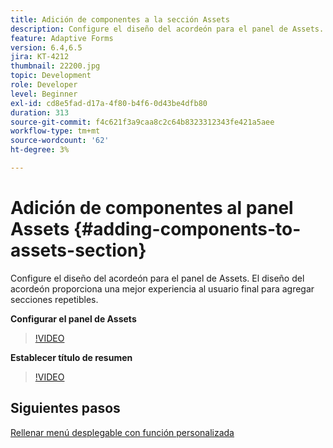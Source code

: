 ```yaml
---
title: Adición de componentes a la sección Assets
description: Configure el diseño del acordeón para el panel de Assets. El diseño del acordeón proporciona una mejor experiencia al usuario final para agregar secciones repetibles.
feature: Adaptive Forms
version: 6.4,6.5
jira: KT-4212
thumbnail: 22200.jpg
topic: Development
role: Developer
level: Beginner
exl-id: cd8e5fad-d17a-4f80-b4f6-0d43be4dfb80
duration: 313
source-git-commit: f4c621f3a9caa8c2c64b8323312343fe421a5aee
workflow-type: tm+mt
source-wordcount: '62'
ht-degree: 3%

---
```


# Adición de componentes al panel Assets {#adding-components-to-assets-section}

Configure el diseño del acordeón para el panel de Assets. El diseño del acordeón proporciona una mejor experiencia al usuario final para agregar secciones repetibles.

**Configurar el panel de Assets**

>[!VIDEO](https://video.tv.adobe.com/v/22200?quality=12&learn=on)

**Establecer título de resumen**
>[!VIDEO](https://video.tv.adobe.com/v/28387?quality=12&learn=on)

## Siguientes pasos

[Rellenar menú desplegable con función personalizada](./using-custom-functions-and-code-editor.md)
